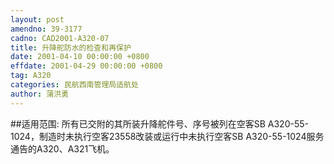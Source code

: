 ```yaml
---
layout: post
amendno: 39-3177
cadno: CAD2001-A320-07
title: 升降舵防水的检查和再保护
date: 2001-04-10 00:00:00 +0800
effdate: 2001-04-29 00:00:00 +0800
tag: A320
categories: 民航西南管理局适航处
author: 蒲洪勇
---
```


##适用范围:
所有已交附的其所装升降舵件号、序号被列在空客SB A320-55-1024，制造时未执行空客23558改装或运行中未执行空客SB A320-55-1024服务通告的A320、A321飞机。

